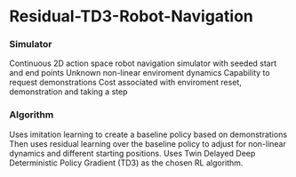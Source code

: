 # Residual-TD3-Robot-Navigation

### Simulator
Continuous 2D action space robot navigation simulator with seeded start and end points
Unknown non-linear enviroment dynamics
Capability to request demonstrations 
Cost associated with enviroment reset, demonstration and taking a step

### Algorithm 
Uses imitation learning to create a baseline policy based on demonstrations 
Then uses residual learning over the baseline policy to adjust for non-linear dynamics and different starting positions. 
Uses Twin Delayed Deep Deterministic Policy Gradient (TD3) as the chosen RL algorithm.
